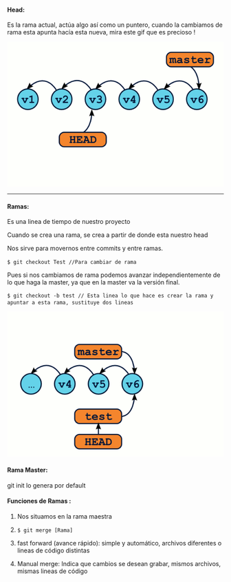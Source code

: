#### Head:

Es la rama actual, actúa algo así como un puntero, cuando la cambiamos de rama esta apunta hacía esta nueva, mira este gif que es precioso !

![](/assets/git_detached_head_commit.gif)

---

#### Ramas:

Es una linea de tiempo de nuestro proyecto

Cuando se crea una rama, se crea a partir de donde esta nuestro head

Nos sirve para movernos entre commits y entre ramas.

`$ git checkout Test //Para cambiar de rama`

Pues si nos cambiamos de rama podemos avanzar independientemente de lo que haga la master, ya que en la master va la versión final.

```
$ git checkout -b test // Esta linea lo que hace es crear la rama y apuntar a esta rama, sustituye dos lineas
```

![](/assets/import.png)

#### Rama Master:

git init lo genera por default

#### Funciones de Ramas :

1. Nos situamos en la rama maestra



1. `$ git merge [Rama]`

2. fast forward \(avance rápido\): simple y automático, archivos diferentes o lineas de código distintas

3. Manual merge: Indica que cambios se desean grabar, mismos archivos, mismas lineas de código



